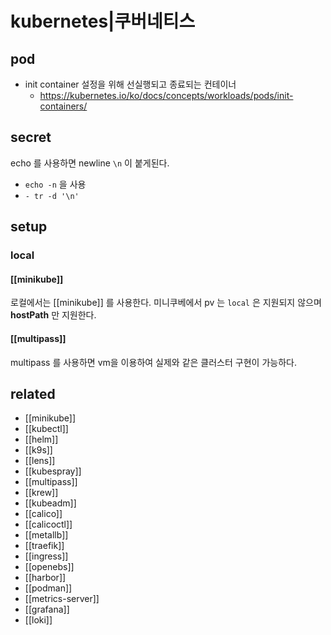 # kubernetes|쿠버네티스

## pod
- init container
  설정을 위해 선실행되고 종료되는 컨테이너
  + https://kubernetes.io/ko/docs/concepts/workloads/pods/init-containers/
## secret
echo 를 사용하면 newline `\n` 이 붙게된다.
- `echo -n` 을 사용
- `- tr -d '\n'`
## setup
### local
#### [[minikube]]
로컬에서는 [[minikube]] 를 사용한다.
미니쿠베에서 pv 는 `local` 은 지원되지 않으며 **hostPath** 만 지원한다.
#### [[multipass]]
multipass 를 사용하면 vm을 이용하여 실제와 같은 클러스터 구현이 가능하다.

## related
- [[minikube]]
- [[kubectl]]
- [[helm]]
- [[k9s]]
- [[lens]]
- [[kubespray]]
- [[multipass]]
- [[krew]]
- [[kubeadm]]
- [[calico]]
- [[calicoctl]]
- [[metallb]]
- [[traefik]]
- [[ingress]]
- [[openebs]]
- [[harbor]]
- [[podman]]
- [[metrics-server]]
- [[grafana]]
- [[loki]]
